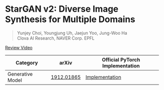 # StarGAN v2: Diverse Image Synthesis for Multiple Domains

> Yunjey Choi, Youngjung Uh, Jaejun Yoo, Jung-Woo Ha      
> Clova AI Research, NAVER Corp. EPFL

[Review Video](https://youtu.be/sFFQ2misubQ)

| Category | arXiv | Official PyTorch Implementation |
|--|--|--|
|Generative Model | [1912.01865](https://arxiv.org/abs/1912.01865) | [Implementation](https://github.com/clovaai/stargan-v2) |